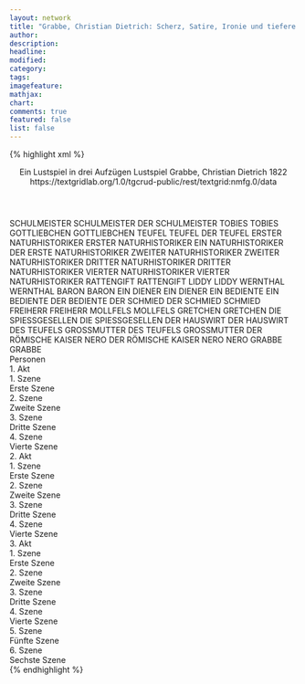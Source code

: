 ```yaml
---
layout: network
title: "Grabbe, Christian Dietrich: Scherz, Satire, Ironie und tiefere Bedeutung (1822)"
author:
description:
headline:
modified:
category:
tags:
imagefeature:
mathjax:
chart:
comments: true
featured: false
list: false
---
```

{% highlight xml %}
<?xml-model href="https://raw.githubusercontent.com/DLiNa/project/master/rules/lina.rnc"?><?xml-model href="https://raw.githubusercontent.com/DLiNa/project/master/rules/lina.sch"?>
<play xmlns="http://lina.digital">
  <header>
    <title>Scherz, Satire, Ironie und tiefere Bedeutung</title>
    <subtitle>Ein Lustspiel in drei Aufzügen</subtitle>
    <genretitle>Lustspiel</genretitle>
  	<author>Grabbe, Christian Dietrich</author>
    <date type="print" when="1827"/>
    <date type="premiere" when="1876"/>
    <date type="written" when="1822">1822</date>
    <source>https://textgridlab.org/1.0/tgcrud-public/rest/textgrid:nmfg.0/data</source>
  </header>
  <personae>
    <character>
      <name>SCHULMEISTER</name>
      <alias xml:id="schulmeister">
        <name>SCHULMEISTER</name>
      </alias>
      <alias xml:id="der_schulmeister">
        <name>DER SCHULMEISTER</name>
      </alias>
    </character>
    <character>
      <name>TOBIES</name>
      <alias xml:id="tobies">
        <name>TOBIES</name>
      </alias>
    </character>
    <character>
      <name>GOTTLIEBCHEN</name>
      <alias xml:id="gottliebchen">
        <name>GOTTLIEBCHEN</name>
      </alias>
    </character>
    <character>
      <name>TEUFEL</name>
      <alias xml:id="teufel">
        <name>TEUFEL</name>
      </alias>
      <alias xml:id="der_teufel">
        <name>DER TEUFEL</name>
      </alias>
    </character>
    <character>
      <name>ERSTER NATURHISTORIKER</name>
      <alias xml:id="erster_naturhistoriker">
        <name>ERSTER NATURHISTORIKER</name>
      </alias>
      <alias xml:id="ein_naturhistoriker">
        <name>EIN NATURHISTORIKER</name>
      </alias>
      <alias xml:id="der_erste_naturhistoriker">
        <name>DER ERSTE NATURHISTORIKER</name>
      </alias>
    </character>
    <character>
      <name>ZWEITER NATURHISTORIKER</name>
      <alias xml:id="zweiter_naturhistoriker">
        <name>ZWEITER NATURHISTORIKER</name>
      </alias>
    </character>
    <character>
      <name>DRITTER NATURHISTORIKER</name>
      <alias xml:id="dritter_naturhistoriker">
        <name>DRITTER NATURHISTORIKER</name>
      </alias>
    </character>
    <character>
      <name>VIERTER NATURHISTORIKER</name>
      <alias xml:id="vierter_naturhistoriker">
        <name>VIERTER NATURHISTORIKER</name>
      </alias>
    </character>
    <character>
      <name>RATTENGIFT</name>
      <alias xml:id="rattengift">
        <name>RATTENGIFT</name>
      </alias>
    </character>
    <character>
      <name>LIDDY</name>
      <alias xml:id="liddy">
        <name>LIDDY</name>
      </alias>
    </character>
    <character>
      <name>WERNTHAL</name>
      <alias xml:id="wernthal">
        <name>WERNTHAL</name>
      </alias>
    </character>
    <character>
      <name>BARON</name>
      <alias xml:id="baron">
        <name>BARON</name>
      </alias>
    </character>
    <character>
      <name>EIN DIENER</name>
      <alias xml:id="ein_diener">
        <name>EIN DIENER</name>
      </alias>
    </character>
    <character>
      <name>EIN BEDIENTE</name>
      <alias xml:id="ein_bediente">
        <name>EIN BEDIENTE</name>
      </alias>
      <alias xml:id="der_bediente">
        <name>DER BEDIENTE</name>
      </alias>
    </character>
    <character>
      <name>DER SCHMIED</name>
      <alias xml:id="der_schmied">
        <name>DER SCHMIED</name>
      </alias>
      <alias xml:id="schmied">
        <name>SCHMIED</name>
      </alias>
    </character>
    <character>
      <name>FREIHERR</name>
      <alias xml:id="freiherr">
        <name>FREIHERR</name>
      </alias>
    </character>
    <character>
      <name>MOLLFELS</name>
      <alias xml:id="mollfels">
        <name>MOLLFELS</name>
      </alias>
    </character>
    <character>
      <name>GRETCHEN</name>
      <alias xml:id="gretchen">
        <name>GRETCHEN</name>
      </alias>
    </character>
    <character>
      <name>DIE SPIESSGESELLEN</name>
      <alias xml:id="die_spiessgesellen">
        <name>DIE SPIESSGESELLEN</name>
      </alias>
    </character>
    <character>
      <name>DER HAUSWIRT</name>
      <alias xml:id="der_hauswirt">
        <name>DER HAUSWIRT</name>
      </alias>
    </character>
    <character>
      <name>DES TEUFELS GROSSMUTTER</name>
      <alias xml:id="des_teufels_grossmutter">
        <name>DES TEUFELS GROSSMUTTER</name>
      </alias>
    </character>
    <character>
      <name>DER RÖMISCHE KAISER NERO</name>
      <alias xml:id="der_römische_kaiser_nero">
        <name>DER RÖMISCHE KAISER NERO</name>
      </alias>
      <alias xml:id="nero">
        <name>NERO</name>
      </alias>
    </character>
    <character>
      <name>GRABBE</name>
      <alias xml:id="grabbe">
        <name>GRABBE</name>
      </alias>
    </character>
  </personae>
  <text>
    <div>
      <head>Personen</head>
    </div>
    <div>
      <head>1. Akt</head>
      <div>
        <head>1. Szene</head>
        <div>
          <head>Erste Szene</head>
          <sp who="#schulmeister">
            <amount n="14" unit="speech_acts"/>
            <amount n="852" unit="words"/>
            <amount n="4" unit="lines"/>
            <amount n="5102" unit="chars"/>
          </sp>
          <sp who="#tobies">
            <amount n="11" unit="speech_acts"/>
            <amount n="269" unit="words"/>
            <amount n="4" unit="lines"/>
            <amount n="1505" unit="chars"/>
          </sp>
          <sp who="#gottliebchen">
            <amount n="3" unit="speech_acts"/>
            <amount n="13" unit="words"/>
            <amount n="3" unit="lines"/>
            <amount n="58" unit="chars"/>
          </sp>
        </div>
      </div>
      <div>
        <head>2. Szene</head>
        <div>
          <head>Zweite Szene</head>
          <sp who="#teufel">
            <amount n="1" unit="speech_acts"/>
            <amount n="99" unit="words"/>
            <amount n="480" unit="chars"/>
          </sp>
          <sp who="#ein_naturhistoriker">
            <amount n="1" unit="speech_acts"/>
            <amount n="141" unit="words"/>
            <amount n="819" unit="chars"/>
          </sp>
        </div>
      </div>
      <div>
        <head>3. Szene</head>
        <div>
          <head>Dritte Szene</head>
          <sp who="#erster_naturhistoriker">
            <amount n="7" unit="speech_acts"/>
            <amount n="190" unit="words"/>
            <amount n="4" unit="lines"/>
            <amount n="1130" unit="chars"/>
          </sp>
          <sp who="#zweiter_naturhistoriker">
            <amount n="4" unit="speech_acts"/>
            <amount n="175" unit="words"/>
            <amount n="2" unit="lines"/>
            <amount n="1072" unit="chars"/>
          </sp>
          <sp who="#dritter_naturhistoriker">
            <amount n="6" unit="speech_acts"/>
            <amount n="53" unit="words"/>
            <amount n="5" unit="lines"/>
            <amount n="299" unit="chars"/>
          </sp>
          <sp who="#vierter_naturhistoriker">
            <amount n="6" unit="speech_acts"/>
            <amount n="159" unit="words"/>
            <amount n="4" unit="lines"/>
            <amount n="900" unit="chars"/>
          </sp>
          <sp who="#erster_naturhistoriker #zweiter_naturhistoriker">
            <amount n="1" unit="speech_acts"/>
            <amount n="14" unit="words"/>
            <amount n="1" unit="lines"/>
            <amount n="72" unit="chars"/>
          </sp>
          <sp who="#erster_naturhistoriker #zweiter_naturhistoriker #dritter_naturhistoriker">
            <amount n="1" unit="speech_acts"/>
            <amount n="11" unit="words"/>
            <amount n="1" unit="lines"/>
            <amount n="83" unit="chars"/>
          </sp>
          <sp who="#teufel">
            <amount n="21" unit="speech_acts"/>
            <amount n="452" unit="words"/>
            <amount n="15" unit="lines"/>
            <amount n="2633" unit="chars"/>
          </sp>
          <sp who="#der_erste_naturhistoriker">
            <amount n="1" unit="speech_acts"/>
            <amount n="6" unit="words"/>
            <amount n="1" unit="lines"/>
            <amount n="36" unit="chars"/>
          </sp>
          <sp who="#erster_naturhistoriker #zweiter_naturhistoriker #dritter_naturhistoriker #vierter_naturhistoriker">
            <amount n="1" unit="speech_acts"/>
            <amount n="7" unit="words"/>
            <amount n="1" unit="lines"/>
            <amount n="38" unit="chars"/>
          </sp>
          <sp who="#rattengift">
            <amount n="3" unit="speech_acts"/>
            <amount n="66" unit="words"/>
            <amount n="1" unit="lines"/>
            <amount n="360" unit="chars"/>
          </sp>
          <sp who="#liddy">
            <amount n="28" unit="speech_acts"/>
            <amount n="412" unit="words"/>
            <amount n="21" unit="lines"/>
            <amount n="2429" unit="chars"/>
          </sp>
          <sp who="#wernthal">
            <amount n="14" unit="speech_acts"/>
            <amount n="155" unit="words"/>
            <amount n="12" unit="lines"/>
            <amount n="907" unit="chars"/>
          </sp>
          <sp who="#baron">
            <amount n="30" unit="speech_acts"/>
            <amount n="622" unit="words"/>
            <amount n="25" unit="lines"/>
            <amount n="3665" unit="chars"/>
          </sp>
          <sp who="#erster_naturhistoriker #zweiter_naturhistoriker #dritter_naturhistoriker #vierter_naturhistoriker">
            <amount n="1" unit="speech_acts"/>
            <amount n="16" unit="words"/>
            <amount n="101" unit="chars"/>
          </sp>
          <sp who="#der_teufel">
            <amount n="1" unit="speech_acts"/>
            <amount n="6" unit="words"/>
            <amount n="1" unit="lines"/>
            <amount n="23" unit="chars"/>
          </sp>
          <sp who="#ein_diener">
            <amount n="1" unit="speech_acts"/>
            <amount n="21" unit="words"/>
            <amount n="130" unit="chars"/>
          </sp>
          <sp who="#schulmeister">
            <amount n="26" unit="speech_acts"/>
            <amount n="699" unit="words"/>
            <amount n="12" unit="lines"/>
            <amount n="4259" unit="chars"/>
          </sp>
          <sp who="#baron #wernthal">
            <amount n="1" unit="speech_acts"/>
            <amount n="4" unit="words"/>
            <amount n="1" unit="lines"/>
            <amount n="22" unit="chars"/>
          </sp>
          <sp who="#gottliebchen">
            <amount n="2" unit="speech_acts"/>
            <amount n="7" unit="words"/>
            <amount n="2" unit="lines"/>
            <amount n="20" unit="chars"/>
          </sp>
          <sp who="#liddy #wernthal #baron #schulmeister #gottliebchen">
            <amount n="1" unit="speech_acts"/>
            <amount n="1" unit="words"/>
            <amount n="1" unit="lines"/>
            <amount n="5" unit="chars"/>
          </sp>
        </div>
      </div>
      <div>
        <head>4. Szene</head>
        <div>
          <head>Vierte Szene</head>
          <sp who="#der_teufel">
            <amount n="1" unit="speech_acts"/>
            <amount n="152" unit="words"/>
            <amount n="832" unit="chars"/>
          </sp>
          <sp who="#ein_bediente">
            <amount n="1" unit="speech_acts"/>
            <amount n="2" unit="words"/>
            <amount n="1" unit="lines"/>
            <amount n="12" unit="chars"/>
          </sp>
          <sp who="#teufel">
            <amount n="14" unit="speech_acts"/>
            <amount n="535" unit="words"/>
            <amount n="7" unit="lines"/>
            <amount n="3011" unit="chars"/>
          </sp>
          <sp who="#der_bediente">
            <amount n="2" unit="speech_acts"/>
            <amount n="27" unit="words"/>
            <amount n="1" unit="lines"/>
            <amount n="166" unit="chars"/>
          </sp>
          <sp who="#der_schmied">
            <amount n="1" unit="speech_acts"/>
            <amount n="5" unit="words"/>
            <amount n="1" unit="lines"/>
            <amount n="28" unit="chars"/>
          </sp>
          <sp who="#schmied">
            <amount n="10" unit="speech_acts"/>
            <amount n="121" unit="words"/>
            <amount n="8" unit="lines"/>
            <amount n="648" unit="chars"/>
          </sp>
        </div>
      </div>
    </div>
    <div>
      <head>2. Akt</head>
      <div>
        <head>1. Szene</head>
        <div>
          <head>Erste Szene</head>
          <sp who="#teufel">
            <amount n="28" unit="speech_acts"/>
            <amount n="617" unit="words"/>
            <amount n="16" unit="lines"/>
            <amount n="3662" unit="chars"/>
          </sp>
          <sp who="#freiherr">
            <amount n="13" unit="speech_acts"/>
            <amount n="182" unit="words"/>
            <amount n="8" unit="lines"/>
            <amount n="1009" unit="chars"/>
          </sp>
          <sp who="#wernthal">
            <amount n="14" unit="speech_acts"/>
            <amount n="206" unit="words"/>
            <amount n="11" unit="lines"/>
            <amount n="1168" unit="chars"/>
          </sp>
        </div>
      </div>
      <div>
        <head>2. Szene</head>
        <div>
          <head>Zweite Szene</head>
          <sp who="#rattengift">
            <amount n="24" unit="speech_acts"/>
            <amount n="1149" unit="words"/>
            <amount n="16" unit="lines"/>
            <amount n="6437" unit="chars"/>
          </sp>
          <sp who="#teufel">
            <amount n="24" unit="speech_acts"/>
            <amount n="1353" unit="words"/>
            <amount n="9" unit="lines"/>
            <amount n="7822" unit="chars"/>
          </sp>
        </div>
      </div>
      <div>
        <head>3. Szene</head>
        <div>
          <head>Dritte Szene</head>
          <sp who="#mollfels">
            <amount n="7" unit="speech_acts"/>
            <amount n="188" unit="words"/>
            <amount n="3" unit="lines"/>
            <amount n="1102" unit="chars"/>
          </sp>
          <sp who="#der_schulmeister">
            <amount n="1" unit="speech_acts"/>
            <amount n="172" unit="words"/>
            <amount n="1031" unit="chars"/>
          </sp>
          <sp who="#schulmeister">
            <amount n="10" unit="speech_acts"/>
            <amount n="343" unit="words"/>
            <amount n="4" unit="lines"/>
            <amount n="1965" unit="chars"/>
          </sp>
          <sp who="#tobies">
            <amount n="4" unit="speech_acts"/>
            <amount n="63" unit="words"/>
            <amount n="2" unit="lines"/>
            <amount n="363" unit="chars"/>
          </sp>
        </div>
      </div>
      <div>
        <head>4. Szene</head>
        <div>
          <head>Vierte Szene</head>
          <sp who="#baron">
            <amount n="2" unit="speech_acts"/>
            <amount n="52" unit="words"/>
            <amount n="1" unit="lines"/>
            <amount n="306" unit="chars"/>
          </sp>
          <sp who="#liddy">
            <amount n="15" unit="speech_acts"/>
            <amount n="300" unit="words"/>
            <amount n="8" unit="lines"/>
            <amount n="1704" unit="chars"/>
          </sp>
          <sp who="#ein_bediente">
            <amount n="1" unit="speech_acts"/>
            <amount n="6" unit="words"/>
            <amount n="1" unit="lines"/>
            <amount n="36" unit="chars"/>
          </sp>
          <sp who="#der_bediente">
            <amount n="1" unit="speech_acts"/>
            <amount n="21" unit="words"/>
            <amount n="143" unit="chars"/>
          </sp>
          <sp who="#mollfels">
            <amount n="11" unit="speech_acts"/>
            <amount n="850" unit="words"/>
            <amount n="3" unit="lines"/>
            <amount n="4971" unit="chars"/>
          </sp>
        </div>
      </div>
    </div>
    <div>
      <head>3. Akt</head>
      <div>
        <head>1. Szene</head>
        <div>
          <head>Erste Szene</head>
          <sp who="#schmied">
            <amount n="9" unit="speech_acts"/>
            <amount n="153" unit="words"/>
            <amount n="5" unit="lines"/>
            <amount n="890" unit="chars"/>
          </sp>
          <sp who="#schulmeister">
            <amount n="40" unit="speech_acts"/>
            <amount n="1556" unit="words"/>
            <amount n="15" unit="lines"/>
            <amount n="9169" unit="chars"/>
          </sp>
          <sp who="#gretchen">
            <amount n="4" unit="speech_acts"/>
            <amount n="78" unit="words"/>
            <amount n="1" unit="lines"/>
            <amount n="474" unit="chars"/>
          </sp>
          <sp who="#rattengift">
            <amount n="16" unit="speech_acts"/>
            <amount n="423" unit="words"/>
            <amount n="7" unit="lines"/>
            <amount n="2553" unit="chars"/>
          </sp>
          <sp who="#mollfels">
            <amount n="21" unit="speech_acts"/>
            <amount n="696" unit="words"/>
            <amount n="12" unit="lines"/>
            <amount n="4252" unit="chars"/>
          </sp>
          <sp who="#gottliebchen">
            <amount n="3" unit="speech_acts"/>
            <amount n="42" unit="words"/>
            <amount n="3" unit="lines"/>
            <amount n="251" unit="chars"/>
          </sp>
          <sp who="#mollfels #rattengift">
            <amount n="2" unit="speech_acts"/>
            <amount n="5" unit="words"/>
            <amount n="2" unit="lines"/>
            <amount n="36" unit="chars"/>
          </sp>
          <sp who="#rattengift #mollfels">
            <amount n="1" unit="speech_acts"/>
            <amount n="11" unit="words"/>
            <amount n="1" unit="lines"/>
            <amount n="67" unit="chars"/>
          </sp>
        </div>
      </div>
      <div>
        <head>2. Szene</head>
        <div>
          <head>Zweite Szene</head>
        </div>
      </div>
      <div>
        <head>3. Szene</head>
        <div>
          <head>Dritte Szene</head>
          <sp who="#erster_naturhistoriker #zweiter_naturhistoriker #dritter_naturhistoriker #vierter_naturhistoriker">
            <amount n="1" unit="speech_acts"/>
            <amount n="36" unit="words"/>
            <amount n="211" unit="chars"/>
          </sp>
          <sp who="#erster_naturhistoriker">
            <amount n="1" unit="speech_acts"/>
            <amount n="20" unit="words"/>
            <amount n="130" unit="chars"/>
          </sp>
          <sp who="#erster_naturhistoriker #zweiter_naturhistoriker #dritter_naturhistoriker #vierter_naturhistoriker">
            <amount n="1" unit="speech_acts"/>
            <amount n="6" unit="words"/>
            <amount n="1" unit="lines"/>
            <amount n="33" unit="chars"/>
          </sp>
          <sp who="#schulmeister">
            <amount n="3" unit="speech_acts"/>
            <amount n="94" unit="words"/>
            <amount n="587" unit="chars"/>
          </sp>
          <sp who="#mollfels">
            <amount n="2" unit="speech_acts"/>
            <amount n="26" unit="words"/>
            <amount n="2" unit="lines"/>
            <amount n="173" unit="chars"/>
          </sp>
          <sp who="#rattengift">
            <amount n="2" unit="speech_acts"/>
            <amount n="37" unit="words"/>
            <amount n="232" unit="chars"/>
          </sp>
        </div>
      </div>
      <div>
        <head>4. Szene</head>
        <div>
          <head>Vierte Szene</head>
          <sp who="#rattengift">
            <amount n="2" unit="speech_acts"/>
            <amount n="107" unit="words"/>
            <amount n="631" unit="chars"/>
          </sp>
          <sp who="#liddy">
            <amount n="2" unit="speech_acts"/>
            <amount n="35" unit="words"/>
            <amount n="1" unit="lines"/>
            <amount n="209" unit="chars"/>
          </sp>
        </div>
      </div>
      <div>
        <head>5. Szene</head>
        <div>
          <head>Fünfte Szene</head>
          <sp who="#schulmeister">
            <amount n="6" unit="speech_acts"/>
            <amount n="238" unit="words"/>
            <amount n="3" unit="lines"/>
            <amount n="1414" unit="chars"/>
          </sp>
          <sp who="#teufel">
            <amount n="5" unit="speech_acts"/>
            <amount n="206" unit="words"/>
            <amount n="1292" unit="chars"/>
          </sp>
          <sp who="#freiherr">
            <amount n="2" unit="speech_acts"/>
            <amount n="59" unit="words"/>
            <amount n="1" unit="lines"/>
            <amount n="343" unit="chars"/>
          </sp>
          <sp who="#die_spiessgesellen">
            <amount n="1" unit="speech_acts"/>
            <amount n="1" unit="words"/>
            <amount n="1" unit="lines"/>
            <amount n="3" unit="chars"/>
          </sp>
          <sp who="#mollfels">
            <amount n="1" unit="speech_acts"/>
            <amount n="51" unit="words"/>
            <amount n="283" unit="chars"/>
          </sp>
        </div>
      </div>
      <div>
        <head>6. Szene</head>
        <div>
          <head>Sechste Szene</head>
          <sp who="#liddy">
            <amount n="17" unit="speech_acts"/>
            <amount n="274" unit="words"/>
            <amount n="13" unit="lines"/>
            <amount n="1581" unit="chars"/>
          </sp>
          <sp who="#baron">
            <amount n="16" unit="speech_acts"/>
            <amount n="232" unit="words"/>
            <amount n="11" unit="lines"/>
            <amount n="1384" unit="chars"/>
          </sp>
          <sp who="#der_hauswirt">
            <amount n="1" unit="speech_acts"/>
            <amount n="6" unit="words"/>
            <amount n="1" unit="lines"/>
            <amount n="31" unit="chars"/>
          </sp>
          <sp who="#rattengift">
            <amount n="9" unit="speech_acts"/>
            <amount n="133" unit="words"/>
            <amount n="6" unit="lines"/>
            <amount n="750" unit="chars"/>
          </sp>
          <sp who="#mollfels">
            <amount n="3" unit="speech_acts"/>
            <amount n="91" unit="words"/>
            <amount n="2" unit="lines"/>
            <amount n="525" unit="chars"/>
          </sp>
          <sp who="#freiherr">
            <amount n="1" unit="speech_acts"/>
            <amount n="78" unit="words"/>
            <amount n="430" unit="chars"/>
          </sp>
          <sp who="#schulmeister">
            <amount n="10" unit="speech_acts"/>
            <amount n="312" unit="words"/>
            <amount n="4" unit="lines"/>
            <amount n="1809" unit="chars"/>
          </sp>
          <sp who="#liddy #baron #freiherr #rattengift #mollfels #freiherr #schulmeister">
            <amount n="1" unit="speech_acts"/>
            <amount n="5" unit="words"/>
            <amount n="1" unit="lines"/>
            <amount n="25" unit="chars"/>
          </sp>
          <sp who="#teufel">
            <amount n="9" unit="speech_acts"/>
            <amount n="231" unit="words"/>
            <amount n="3" unit="lines"/>
            <amount n="1340" unit="chars"/>
          </sp>
          <sp who="#ein_diener">
            <amount n="1" unit="speech_acts"/>
            <amount n="18" unit="words"/>
            <amount n="101" unit="chars"/>
          </sp>
          <sp who="#des_teufels_grossmutter">
            <amount n="4" unit="speech_acts"/>
            <amount n="76" unit="words"/>
            <amount n="1" unit="lines"/>
            <amount n="439" unit="chars"/>
          </sp>
          <sp who="#der_römische_kaiser_nero">
            <amount n="1" unit="speech_acts"/>
            <amount n="4" unit="words"/>
            <amount n="1" unit="lines"/>
            <amount n="23" unit="chars"/>
          </sp>
          <sp who="#nero">
            <amount n="2" unit="speech_acts"/>
            <amount n="14" unit="words"/>
            <amount n="2" unit="lines"/>
            <amount n="73" unit="chars"/>
          </sp>
          <sp who="#der_bediente">
            <amount n="1" unit="speech_acts"/>
            <amount n="6" unit="words"/>
            <amount n="1" unit="lines"/>
            <amount n="36" unit="chars"/>
          </sp>
          <sp who="#grabbe">
            <amount n="1" unit="speech_acts"/>
            <amount n="8" unit="words"/>
            <amount n="1" unit="lines"/>
            <amount n="59" unit="chars"/>
          </sp>
        </div>
      </div>
    </div>
  </text>
</play>
{% endhighlight %}